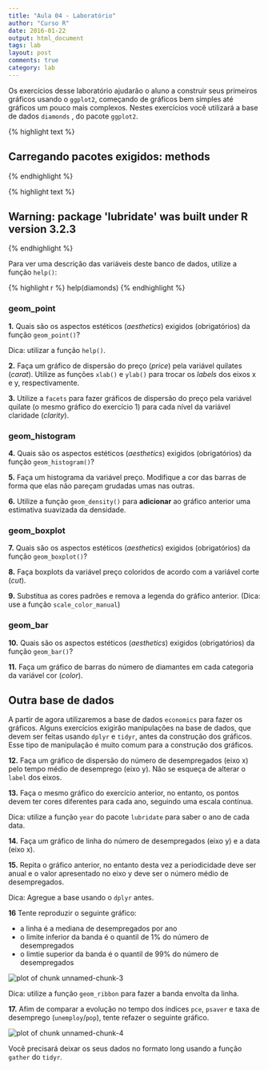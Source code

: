 ```yaml
---
title: "Aula 04 - Laboratório"
author: "Curso R"
date: 2016-01-22
output: html_document
tags: lab
layout: post
comments: true
category: lab
---
```


Os exercícios desse laboratório ajudarão o aluno a construir seus primeiros gráficos usando o `ggplot2`, começando de gráficos bem simples até gráficos um pouco mais complexos. Nestes exercícios você utilizará a base de dados `diamonds` , do pacote `ggplot2`.


{% highlight text %}
## Carregando pacotes exigidos: methods
{% endhighlight %}



{% highlight text %}
## Warning: package 'lubridate' was built under R version 3.2.3
{% endhighlight %}

Para ver uma descrição das variáveis deste banco de dados, utilize a função `help()`:


{% highlight r %}
help(diamonds)
{% endhighlight %}

### geom_point

**1.** Quais são os aspectos estéticos (*aesthetics*) exigidos (obrigatórios) da função `geom_point()`?

Dica: utilizar a função `help()`.

**2.** Faça um gráfico de dispersão do preço (*price*) pela variável quilates (*carat*). Utilize as funções `xlab()` e `ylab()` para trocar os *labels* dos eixos x e y, respectivamente.

**3.** Utilize a `facets` para fazer gráficos de dispersão do preço pela variável quilate (o mesmo gráfico do exercício 1) para cada nível da variável claridade (*clarity*).

### geom_histogram

**4.** Quais são os aspectos estéticos (*aesthetics*) exigidos (obrigatórios) da função `geom_histogram()`?

**5.** Faça um histograma da variável preço. Modifique a cor das barras de forma que elas não pareçam grudadas umas nas outras.

**6.** Utilize a função `geom_density()` para **adicionar** ao gráfico anterior uma estimativa suavizada da densidade. 

### geom_boxplot

**7.** Quais são os aspectos estéticos (*aesthetics*) exigidos (obrigatórios) da função `geom_boxplot()`?

**8.** Faça boxplots da variável preço coloridos de acordo com a variável corte (*cut*).

**9.** Substitua as cores padrões e remova a legenda do gráfico anterior. (Dica: use a função `scale_color_manual`)

### geom_bar

**10.** Quais são os aspectos estéticos (*aesthetics*) exigidos (obrigatórios) da função `geom_bar()`?

**11.** Faça um gráfico de barras do número de diamantes em cada categoria da variável cor (*color*).


## Outra base de dados

A partir de agora utilizaremos a base de dados `economics` para fazer os gráficos. Alguns exercícios exigirão manipulações na base de dados, que devem ser feitas usando `dplyr` e `tidyr`, antes da construção dos gráficos. Esse tipo de manipulação é muito comum para a construção dos gráficos.

**12.** Faça um gráfico de dispersão do número de desempregados (eixo x) pelo tempo médio de desemprego (eixo y). Não se esqueça de alterar o `label` dos eixos.

**13.** Faça o mesmo gráfico do exercício anterior, no entanto, os pontos devem ter cores diferentes para cada ano, seguindo uma escala contínua.

Dica: utilize a função `year` do pacote `lubridate` para saber o ano de cada data.

**14.** Faça um gráfico de linha do número de desempregados (eixo y) e a data (eixo x).

**15.** Repita o gráfico anterior, no entanto desta vez a periodicidade deve ser anual e o valor apresentado no eixo y deve ser o número médio de desempregados.

Dica: Agregue a base usando o `dplyr` antes.

**16** Tente reproduzir o seguinte gráfico:

- a linha é a mediana de desempregados por ano
- o limite inferior da banda é o quantil de 1% do número de desempregados
- o limtie superior da banda é o quantil de 99% do número de desempregados

![plot of chunk unnamed-chunk-3](http://curso-r.github.io/verao2016/images/2016-01-27-lab-aula04/unnamed-chunk-3-1.png) 

Dica: utilize a função `geom_ribbon` para fazer a banda envolta da linha.

**17.** Afim de comparar a evolução no tempo dos índices `pce`, `psaver` e taxa de desemprego (`unemploy`/`pop`), tente refazer o seguinte gráfico.

![plot of chunk unnamed-chunk-4](http://curso-r.github.io/verao2016/images/2016-01-27-lab-aula04/unnamed-chunk-4-1.png) 

Você precisará deixar os seus dados no formato long usando a função `gather` do `tidyr`.




